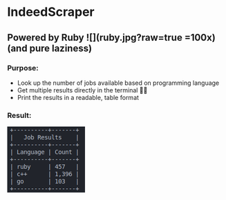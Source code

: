 # IndeedScraper
## Powered by Ruby ![](ruby.jpg?raw=true =100x) (and pure laziness)

### Purpose:
- Look up the number of jobs available based on programming language
- Get multiple results directly in the terminal 👨‍💻
- Print the results in a readable, table format

### Result:
![](results.png?raw=true)
